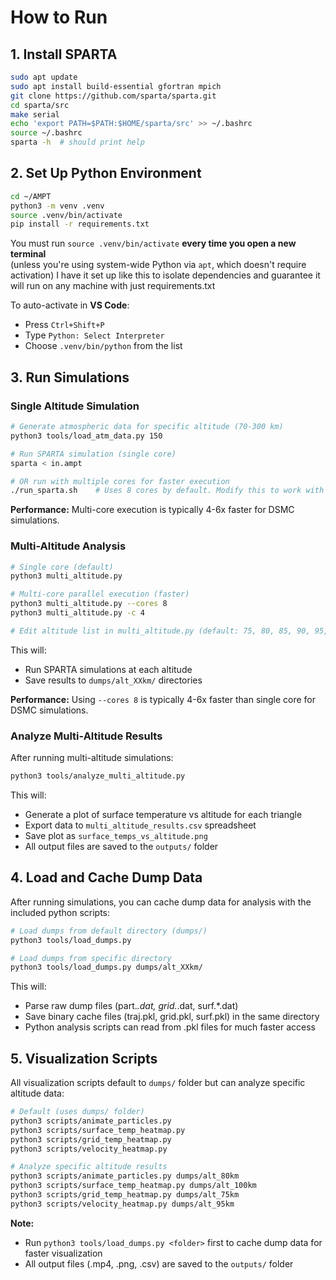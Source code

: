 # How to Run

## 1. Install SPARTA

```bash
sudo apt update
sudo apt install build-essential gfortran mpich
git clone https://github.com/sparta/sparta.git
cd sparta/src
make serial
echo 'export PATH=$PATH:$HOME/sparta/src' >> ~/.bashrc
source ~/.bashrc
sparta -h  # should print help
```

## 2. Set Up Python Environment

```bash
cd ~/AMPT
python3 -m venv .venv
source .venv/bin/activate
pip install -r requirements.txt
```

You must run `source .venv/bin/activate` **every time you open a new terminal**  
(unless you're using system-wide Python via `apt`, which doesn't require activation)
I have it set up like this to isolate dependencies and guarantee it will run on any machine with just requirements.txt

To auto-activate in **VS Code**:
- Press `Ctrl+Shift+P`
- Type `Python: Select Interpreter`
- Choose `.venv/bin/python` from the list

## 3. Run Simulations

### Single Altitude Simulation

```bash
# Generate atmospheric data for specific altitude (70-300 km)
python3 tools/load_atm_data.py 150

# Run SPARTA simulation (single core)
sparta < in.ampt

# OR run with multiple cores for faster execution
./run_sparta.sh    # Uses 8 cores by default. Modify this to work with your setup.
```

**Performance:** Multi-core execution is typically 4-6x faster for DSMC simulations. 

### Multi-Altitude Analysis

```bash
# Single core (default)
python3 multi_altitude.py

# Multi-core parallel execution (faster)
python3 multi_altitude.py --cores 8
python3 multi_altitude.py -c 4

# Edit altitude list in multi_altitude.py (default: 75, 80, 85, 90, 95, 100 km)
```

This will:
- Run SPARTA simulations at each altitude
- Save results to `dumps/alt_XXkm/` directories  

**Performance:** Using `--cores 8` is typically 4-6x faster than single core for DSMC simulations.

### Analyze Multi-Altitude Results

After running multi-altitude simulations:

```bash
python3 tools/analyze_multi_altitude.py
```

This will:
- Generate a plot of surface temperature vs altitude for each triangle
- Export data to `multi_altitude_results.csv` spreadsheet
- Save plot as `surface_temps_vs_altitude.png`
- All output files are saved to the `outputs/` folder

## 4. Load and Cache Dump Data

After running simulations, you can cache dump data for analysis with the included python scripts:

```bash
# Load dumps from default directory (dumps/)
python3 tools/load_dumps.py

# Load dumps from specific directory
python3 tools/load_dumps.py dumps/alt_XXkm/

```

This will:
- Parse raw dump files (part.*.dat, grid.*.dat, surf.*.dat) 
- Save binary cache files (traj.pkl, grid.pkl, surf.pkl) in the same directory
- Python analysis scripts can read from .pkl files for much faster access

## 5. Visualization Scripts

All visualization scripts default to `dumps/` folder but can analyze specific altitude data:

```bash
# Default (uses dumps/ folder)
python3 scripts/animate_particles.py
python3 scripts/surface_temp_heatmap.py
python3 scripts/grid_temp_heatmap.py
python3 scripts/velocity_heatmap.py

# Analyze specific altitude results
python3 scripts/animate_particles.py dumps/alt_80km
python3 scripts/surface_temp_heatmap.py dumps/alt_100km
python3 scripts/grid_temp_heatmap.py dumps/alt_75km
python3 scripts/velocity_heatmap.py dumps/alt_95km
```

**Note:** 
- Run `python3 tools/load_dumps.py <folder>` first to cache dump data for faster visualization
- All output files (.mp4, .png, .csv) are saved to the `outputs/` folder